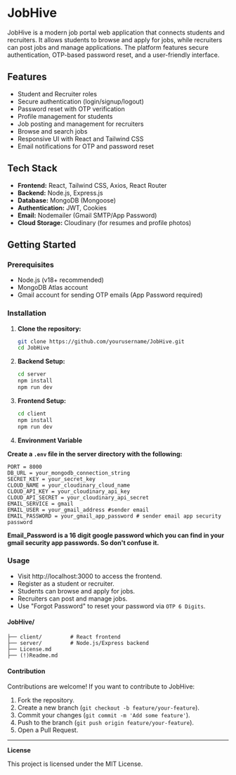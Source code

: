 # JobHive

JobHive is a modern job portal web application that connects students and recruiters. It allows students to browse and apply for jobs, while recruiters can post jobs and manage applications. The platform features secure authentication, OTP-based password reset, and a user-friendly interface.

## Features

- Student and Recruiter roles
- Secure authentication (login/signup/logout)
- Password reset with OTP verification
- Profile management for students
- Job posting and management for recruiters
- Browse and search jobs
- Responsive UI with React and Tailwind CSS
- Email notifications for OTP and password reset

## Tech Stack

- **Frontend:** React, Tailwind CSS, Axios, React Router
- **Backend:** Node.js, Express.js
- **Database:** MongoDB (Mongoose)
- **Authentication:** JWT, Cookies
- **Email:** Nodemailer (Gmail SMTP/App Password)
- **Cloud Storage:** Cloudinary (for resumes and profile photos)

## Getting Started

### Prerequisites

- Node.js (v18+ recommended)
- MongoDB Atlas account
- Gmail account for sending OTP emails (App Password required)

### Installation

1. **Clone the repository:**
   ```bash
   git clone https://github.com/yourusername/JobHive.git
   cd JobHive
   ```
2. **Backend Setup:**
   ```bash
   cd server
   npm install
   npm run dev
   ```
3. **Frontend Setup:**
   ```bash
   cd client
   npm install
   npm run dev
   ```
4. **Environment Variable**

**Create a ```.env``` file in the server directory with the following:**

   ```env
   PORT = 8000
   DB_URL = your_mongodb_connection_string
   SECRET_KEY = your_secret_key
   CLOUD_NAME = your_cloudinary_cloud_name
   CLOUD_API_KEY = your_cloudinary_api_key
   CLOUD_API_SECRET = your_cloudinary_api_secret
   EMAIL_SERVICE = gmail
   EMAIL_USER = your_gmail_address #sender email
   EMAIL_PASSWORD = your_gmail_app_password # sender email app security password
   ```
**Email_Password is a 16 digit google password which you can find in your gmail security app passwords. So don't confuse it.**

### Usage
- Visit http://localhost:3000 to access the frontend.
- Register as a student or recruiter.
- Students can browse and apply for jobs.
- Recruiters can post and manage jobs.
- Use "Forgot Password" to reset your password via ```OTP 6 Digits```.

#### JobHive/
```
├── client/         # React frontend
├── server/         # Node.js/Express backend
├── License.md 
├── (!)Readme.md
```
#### Contribution

Contributions are welcome!  If you want to contribute to JobHive:

1. Fork the repository.
2. Create a new branch (`git checkout -b feature/your-feature`).
3. Commit your changes (`git commit -m 'Add some feature'`).
4. Push to the branch (`git push origin feature/your-feature`).
5. Open a Pull Request.

---

**License**

This project is licensed under the MIT License.
